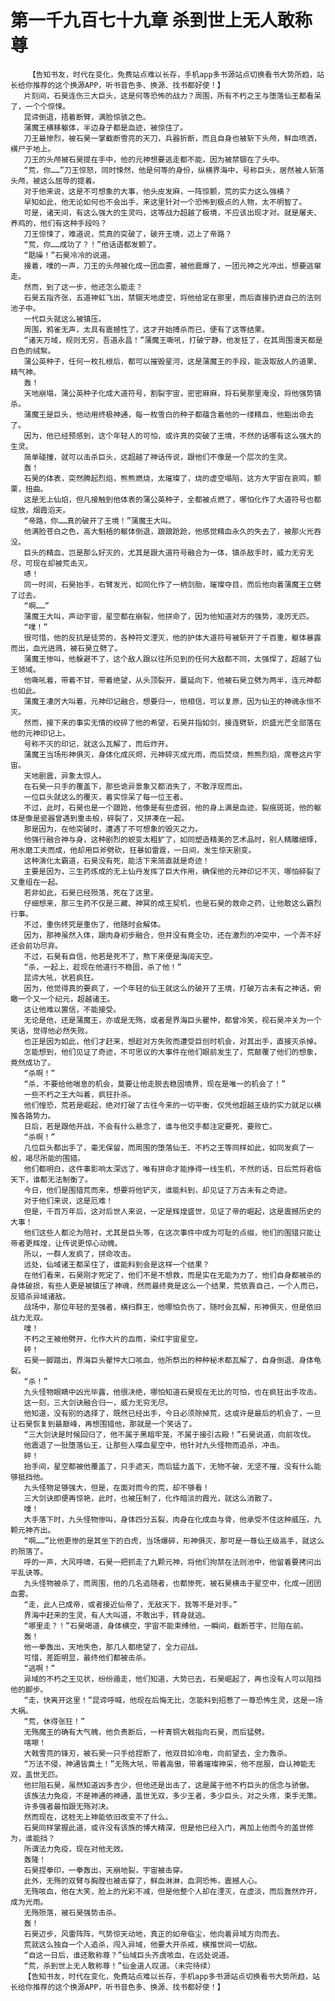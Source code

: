 # 第一千九百七十九章 杀到世上无人敢称尊
        【告知书友，时代在变化，免费站点难以长存，手机app多书源站点切换看书大势所趋，站长给你推荐的这个换源APP，听书音色多、换源、找书都好使！】
       片刻间，石昊连伤三大巨头，这是何等恐怖的战力？周围，所有不朽之王与堕落仙王都看呆了，一个个惊悚。
       昆谛倒退，捂着断臂，满脸惊骇之色。
       蒲魔王横移躯体，半边身子都是血迹，被惊住了。
       刀王最惨烈，被石昊一掌截断雪亮的天刀，兵器折断，而且自身也被斩下头颅，鲜血喷洒，横尸于地上。
       刀王的头颅被石昊提在手中，他的元神想要逃走都不能，因为被禁锢在了头中。
       “荒，你……”刀王惊怒，同时悚然，他是何等的身份，纵横界海中，号称巨头，居然被人斩落头颅，被这么屈辱的提着。
       对于他来说，这是不可想象的大事，他头皮发麻，一阵惊颤，荒的实力这么强横？
       早知如此，他无论如何也不会出手，来这里针对一个恐怖到极点的人物，太不明智了。
       可是，诸天间，有这么强大的生灵吗，这等战力超越了极境，不应该出现才对。就是屠夫、养鸡的，他们有这种手段吗？
       刀王惊悚了，难道说，荒真的突破了，破开王境，迈上了帝路？
       “荒，你……成功了？！”他话语都发颤了。
       “聒噪！”石昊冷冷的说道。
       接着，噗的一声，刀王的头颅被化成一团血雾，被他震爆了，一团元神之光冲出，想要逃窜走。
       然而，到了这一步，他还怎么能走？
       石昊五指齐张，五道神虹飞出，禁锢天地虚空，将他给定在那里，而后直接扔进自己的法则池子中。
       一代巨头就这么被镇压。
       周围，鸦雀无声，太具有震撼性了，这才开始搏杀而已，便有了这等结果。
       “诸天万域，规则无穷，吾道永昌！”蒲魔王嘶吼，打破宁静，他发狂了，在其周围漫天都是白色的绒絮。
       蒲公英种子，任何一枚扎根后，都可以摧毁星河，这是蒲魔王的手段，能汲取敌人的道果、精气神。
       轰！
       天地崩塌，蒲公英种子化成大道符号，割裂宇宙，密密麻麻，将石昊那里淹没，将他强势镇杀。
       蒲魔王是巨头，他动用终极神通，每一枚雪白的种子都蕴含着他的一缕精血，他豁出命去了。
       因为，他已经预感到，这个年轻人的可怕，或许真的突破了王境，不然的话哪有这么强大的生灵。
       简单碰撞，就可以击杀巨头，这超越了神话传说，跟他们不像是一个层次的生灵。
       轰！
       石昊的体表，突然腾起烈焰，熊熊燃烧，太璀璨了，烧的虚空塌陷，这方大宇宙在哀鸣，颤栗，扭曲。
       这是无上仙焰，但凡接触到他体表的蒲公英种子，全都被点燃了，哪怕化作了大道符号也都绽放，烟霞滔天。
       “帝路，你……真的破开了王境！”蒲魔王大叫。
       他满脸苍白之色，高大魁梧的躯体倒退，踉踉跄跄，他感觉精血永久的失去了，被那火光吞没。
       巨头的精血，岂是那么好灭的，尤其是跟大道符号融合为一体，镇杀敌手时，威力无穷无尽，可现在却被荒击灭。
       哧！
       同一时间，石昊抬手，右臂发光，如同化作了一柄剑胎，璀璨夺目，而后他向着蒲魔王立劈了过去。
       “啊……”
       蒲魔王大叫，声动宇宙，星空都在崩裂，他拼命了，因为他知道对方的强势，凌厉无匹。
       “噗！”
       很可惜，他的反抗是徒劳的，各种符文湮灭，他的护体大道符号被斩开了千百重，躯体暴露而出，血光迸溅，被石昊立劈了。
       蒲魔王惨叫，他躲避不了，这个敌人跟以往所见到的任何大敌都不同，太强悍了，超越了仙王领域。
       他嘶吼着，带着不甘，带着绝望，从头顶裂开，蔓延向下，他被石昊立劈为两半，连元神都也如此。
       蒲魔王凄厉大叫着，元神印记融合，想要归一，他相信，可以复原，因为仙王的神魂永恒不灭。
       然而，接下来的事实无情的绞碎了他的希望，石昊并指如剑，接连劈斩，炽盛光芒全部落在他的元神印记上。
       号称不灭的印记，就这么瓦解了，而后炸开。
       蒲魔王当场形神俱灭，身体化成灰烬，元神碎灭成光雨，而后焚烧，熊熊烈焰，席卷这片宇宙。
       天地剧震，异象太惊人。
       在石昊一只手的覆盖下，那些诡异景象又都消失了，不敢浮现而出。
       一位巨头就这么的覆灭，着实惊呆了每一位王者。
       不过，此时，石昊也是一个踉跄，他像是有些虚弱，他的身上满是血迹，裂痕斑斑，他的躯体是像是瓷器曾遇到重击般，碎裂了，又拼凑在一起。
       那是因为，在他突破时，遭遇了不可想象的毁灭之力。
       他强行融合神与身，这种剧烈的蜕变太粗犷了，如同塑造精美的艺术品时，别人精雕细琢，用水磨工夫而成，他却用巨斧劈砍，狂暴如雷霆，一日间，发生惊天剧变。
       这种演化太霸道，石昊没有死，能活下来简直就是奇迹！
       主要是因为，三生药炼成的无上仙丹发挥了巨大作用，确保他的元神印记不灭，哪怕碎裂了又重组在一起。
       若非如此，石昊已经殒落，死在了这里。
       仔细想来，那三生药不仅是三藏、神冥的成王契机，也是石昊的救命之药，让他敢这么霸烈行事。
       不过，重伤终究是重伤了，他随时会解体。
       因为，那神虽然入体，跟肉身初步融合，但并没有竟全功，还在激烈的冲突中，一个弄不好还会前功尽弃。
       不过，石昊有自信，他若是死不了，熬下来便是海阔天空。
       “杀，一起上，趁现在他道行不稳固，杀了他！”
       昆谛大吼，状若疯狂。
       因为，他觉得真的要疯了，一个年轻的仙王就这么的破开了王境，打破万古未有之神话，俯瞰一个又一个纪元，超越诸王。
       这让他难以置信，不能接受。
       无论是他，还是蒲魔王，亦或是无殇，或者是界海巨头瞿忡，都曾冷笑，视石昊冲关为一个笑话，觉得他必然失败。
       也正是因为如此，他们才赶来，想趁对方失败而遭受巨创时机会，对其出手，直接灭杀掉。
       怎能想到，他们见证了奇迹，不可思议的大事件在他们眼前发生了，荒颠覆了他们的想象，竟然成功了。
       “杀啊！”
       “杀，不要给他喘息的机会，莫要让他走脱去稳固境界，现在是唯一的机会了！”
       一些不朽之王大叫着，疯狂扑杀。
       他们惶恐，荒若是崛起，绝对打破了古往今来的一切平衡，仅凭他超越王级的实力就足以横推各路势力。
       日后，若是跟他开战，不会有什么悬念了，谁与他交手都注定要死，要败亡。
       “杀啊！”
       几位巨头都出手了，毫无保留，而周围的堕落仙王、不朽之王等同样如此，如同发疯了一般，竭尽所能的围猎。
       他们都明白，这件事影响太深远了，唯有拼命才能挣得一线生机，不然的话，日后荒将君临天下，谁都无法制衡了。
       今日，他们是围猎荒而来，想要将他铲灭，谁能料到，却见证了万古未有之奇迹。
       对于他们来说，这是厄难！
       但是，千百万年后，这对后世人来说，一定是辉煌盛世，见证了帝的崛起，这是震撼历史的大事！
       他们这些人都沦为陪衬，尤其是巨头等，在这次事件中成为可耻的点缀，他们的围猎只能让帝者更辉煌，让传说更惊心动魄。
       所以，一群人发疯了，拼命攻击。
       远处，仙域诸王都呆住了，谁能料到会是这样一个结果？
       在他们看来，石昊刚才死定了，他们不是不想救，而是实在无能为力了，他们自身都被杀的身体破损，有些人更是被镇压了神魂，然而最终竟是这么一个结果，荒依靠自己，一个人而已，反猎杀异域诸敌。
       战场中，那位年轻的至强者，横扫群王，他哪怕负伤了，随时会瓦解，形神俱灭，但是依旧战力无双。
       噗！
       不朽之王被他劈开，化作大片的血雨，染红宇宙星空。
       砰！
       石昊一脚踏出，界海巨头瞿忡大口咳血，他所祭出的种种秘术都瓦解了，自身倒退、身体龟裂。
       “杀！”
       九头怪物眼睛中凶光毕露，他很决绝，哪怕知道石昊现在无比的可怕，也在疯狂出手攻击。
       这一刻，三大剑诀融合归一，威力无穷无尽。
       他知道，没有别的选择了，既然已经出手，今日必须除掉荒，这或许是最后的机会了，一旦让石昊恢复到最巅峰，再想围猎他，那就是一个笑话了。
       “三大剑诀是时候回归了，他不属于黑暗牢笼，不属于接引古殿！”石昊说道，向前攻伐。
       他震退了一批堕落仙王，让那些人喋血星空中，他针对九头怪物而追杀，冲击。
       砰！
       抬手间，星空都被他覆盖了，只手遮天，而后猛力盖下，无物不破，无坚不摧，没有什么能够抵挡他。
       九头怪物足够强大，但是，在面对而今的荒，却不够看！
       三大剑诀即便再惊艳，此时，也被压制了，化作暗淡的霞光，就这么消散了。
       噗！
       大手落下时，九头怪物惨叫，身体四分五裂，肉身在化成血与骨，他承受不住这种威压，九颗元神齐出。
       “啊……”比他更惨的是其坐下的白虎，当场爆碎，形神俱灭，那可是一尊仙王级高手，就这么的殒落了。
       呼的一声，大风呼啸，石昊一把抓走了九颗元神，将他们拘禁在法则池中，他留着要拷问出平乱诀等。
       九头怪物被杀了，而周围，他的几名追随者，也都惨死，被石昊横击于星空中，化成一团团血雾。
       “走，此人已成帝，或者接近仙帝了，无敌天下，我等不是对手。”
       界海中赶来的生灵，有人大叫道，不敢出手，转身就逃。
       “哪里走？！”石昊喝道，身体横空，宇宙不能束缚他，一瞬间，截断苍宇，拦阻在前。
       轰！
       他一拳轰出，天地失色，那几人都绝望了，全力迎战。
       可惜，差距明显，最终他们都被击杀。
       “逃啊！”
       异域的不朽之王见状，纷纷遁走，他们知道，大势已去，石昊崛起了，再也没有人可以阻挡他的脚步。
       “走，快离开这里！”昆谛呼喊，他现在后悔无比，怎能料到招惹了一尊恐怖生灵，这是一场大祸。
       “荒，休得张狂！”
       无殇魔王的确有大气魄，他负责断后，一杆青铜大戟指向石昊，而后猛劈。
       喀嚓！
       大戟雪亮的锋刃，被石昊一只手给捏断了，他双目如冷电，向前望去，全力轰杀。
       “万法不侵，神通皆粪土！”无殇大吼，带着高傲，带着璀璨神采，他不屈服，自认神能无双，盖世无匹。
       他拦阻石昊，虽然知道凶多吉少，但他还是出击了，这是属于他不朽巨头的信念与骄傲。
       该族法力免疫，不是神通的神通，盖世无双，多少王者，多少巨头，对之头疼，束手无策。
       许多强者最怕跟无殇对决。
       然而现在，这桩无上神能依旧改变不了什么。
       石昊同样掌握此道，或许没有该族的博大精深，但是他已经入门，再加上他而今的盖世修为，谁能挡？
       所谓法力免疫，现在对他无效。
       轰隆！
       石昊捏拳印，一拳轰出，天崩地裂，宇宙被击穿。
       此外，无殇的双臂与胸膛也被击穿了，鲜血淋淋，血洞恐怖，震撼人心。
       无殇咳血，他在大笑，脸上的光彩不减，但是他整个人却在湮灭，在虚淡，而后轰然炸开，成为光雨。
       无殇殒落，被石昊强势击杀。
       轰！
       石昊迈步，风雷阵阵，气势惊天动地，真正的如帝临尘，他向着异域方向而去。
       荒就这么独自一个人追杀，闯入异域，他要大开杀戒，横推世间一切敌。
       “自这一日后，谁还敢称尊？”仙域巨头齐虞咳血，在远处说道。
       “荒，杀到世上无人敢称尊！”仙金道人叹道。（未完待续）
       【告知书友，时代在变化，免费站点难以长存，手机app多书源站点切换看书大势所趋，站长给你推荐的这个换源APP，听书音色多、换源、找书都好使！】